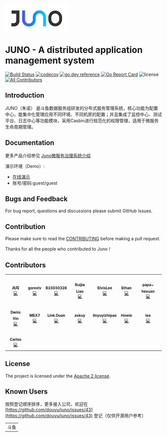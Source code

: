 ![logo](docs/logo.png)

# JUNO - A distributed application management system

[![Build Status](https://travis-ci.org/douyu/juno.svg?branch=master)](https://travis-ci.org/douyu/juno)
[![codecov](https://codecov.io/gh/douyu/juno/branch/master/graph/badge.svg)](https://codecov.io/gh/douyu/juno)
[![go.dev reference](https://img.shields.io/badge/go.dev-reference-007d9c?logo=go&logoColor=white&style=flat-square)](https://pkg.go.dev/github.com/douyu/juno?tab=doc)
[![Go Report Card](https://goreportcard.com/badge/github.com/douyu/juno)](https://goreportcard.com/report/github.com/douyu/juno)
![license](https://img.shields.io/badge/license-Apache--2.0-green.svg)<!-- ALL-CONTRIBUTORS-BADGE:START - Do not remove or modify this section -->
[![All Contributors](https://img.shields.io/badge/all_contributors-15-orange.svg?style=flat-square)](#contributors-)
<!-- ALL-CONTRIBUTORS-BADGE:END -->


## Introduction

JUNO（朱诺） 是斗鱼数据服务组研发的分布式服务管理系统，核心功能为配置中心，能集中化管理应用不同环境、不同机房的配置；并且集成了监控中心、测试平台、日志中心等功能模块，采用Casbin进行规范化的权限管理，适用于微服务生命周期管理。

## Documentation

更多产品介绍参见 [Juno微服务治理系统介绍](http://jupiter.douyu.com/juno)

演示环境（Demo）:

- [在线演示](http://jupiterconsole.douyu.com/user/login?return_url=/)
- 账号/密码:guest/guest

## Bugs and Feedback

For bug report, questions and discussions please submit GitHub Issues.

## Contribution

Please make sure to read the [CONTRIBUTING](CONTRIBUTING.md) before making a pull request.

Thanks for all the people who contributed to Juno！

## Contributors

<!-- ALL-CONTRIBUTORS-BADGE:START - Do not remove or modify this section -->
<!-- ALL-CONTRIBUTORS-LIST:START - Do not remove or modify this section -->
<!-- prettier-ignore-start -->
<!-- markdownlint-disable -->
<table>
  <tr>
    <td align="center"><a href="https://github.com/hnlq715"><img src="https://avatars.githubusercontent.com/u/1734615?v=4?s=100" width="100px;" alt=""/><br /><sub><b>大可</b></sub></a><br /><a href="https://github.com/douyu/juno/commits?author=hnlq715" title="Code">💻</a></td>
    <td align="center"><a href="https://github.com/gorexlv"><img src="https://avatars.githubusercontent.com/u/331414?v=4?s=100" width="100px;" alt=""/><br /><sub><b>gorexlv</b></sub></a><br /><a href="https://github.com/douyu/juno/commits?author=gorexlv" title="Code">💻</a></td>
    <td align="center"><a href="https://github.com/B15030328"><img src="https://avatars.githubusercontent.com/u/19522534?v=4?s=100" width="100px;" alt=""/><br /><sub><b>B15030328</b></sub></a><br /><a href="https://github.com/douyu/juno/commits?author=B15030328" title="Code">💻</a></td>
    <td align="center"><a href="https://github.com/Jarily"><img src="https://avatars.githubusercontent.com/u/17959582?v=4?s=100" width="100px;" alt=""/><br /><sub><b>Ruijie Liao</b></sub></a><br /><a href="https://github.com/douyu/juno/commits?author=Jarily" title="Code">💻</a></td>
    <td align="center"><a href="https://elvisnam.me"><img src="https://avatars.githubusercontent.com/u/12369819?v=4?s=100" width="100px;" alt=""/><br /><sub><b>ElvisLee</b></sub></a><br /><a href="https://github.com/douyu/juno/commits?author=ElvisNam" title="Code">💻</a></td>
    <td align="center"><a href="https://github.com/linthan"><img src="https://avatars.githubusercontent.com/u/13914829?v=4?s=100" width="100px;" alt=""/><br /><sub><b>Ethan</b></sub></a><br /><a href="https://github.com/douyu/juno/commits?author=linthan" title="Code">💻</a></td>
    <td align="center"><a href="https://github.com/papa-hexuan"><img src="https://avatars.githubusercontent.com/u/60082213?v=4?s=100" width="100px;" alt=""/><br /><sub><b>papa-hexuan</b></sub></a><br /><a href="https://github.com/douyu/juno/commits?author=papa-hexuan" title="Code">💻</a></td>
  </tr>
  <tr>
    <td align="center"><a href="https://github.com/yinzhicheng66"><img src="https://avatars.githubusercontent.com/u/37320260?v=4?s=100" width="100px;" alt=""/><br /><sub><b>Denis Yin</b></sub></a><br /><a href="https://github.com/douyu/juno/commits?author=yinzhicheng66" title="Code">💻</a></td>
    <td align="center"><a href="https://kl7sn.github.io"><img src="https://avatars.githubusercontent.com/u/2037801?v=4?s=100" width="100px;" alt=""/><br /><sub><b>MEX7</b></sub></a><br /><a href="https://github.com/douyu/juno/commits?author=kl7sn" title="Code">💻</a></td>
    <td align="center"><a href="https://www.duanlv.ltd"><img src="https://avatars.githubusercontent.com/u/20787331?v=4?s=100" width="100px;" alt=""/><br /><sub><b>Link Duan</b></sub></a><br /><a href="https://github.com/douyu/juno/commits?author=link-duan" title="Code">💻</a></td>
    <td align="center"><a href="https://github.com/askuy"><img src="https://avatars.githubusercontent.com/u/14119383?v=4?s=100" width="100px;" alt=""/><br /><sub><b>askuy</b></sub></a><br /><a href="https://github.com/douyu/juno/commits?author=askuy" title="Code">💻</a></td>
    <td align="center"><a href="https://github.com/linyuyizhipao"><img src="https://avatars.githubusercontent.com/u/35806624?v=4?s=100" width="100px;" alt=""/><br /><sub><b>linyuyizhipao</b></sub></a><br /><a href="https://github.com/douyu/juno/commits?author=linyuyizhipao" title="Code">💻</a></td>
    <td align="center"><a href="https://github.com/Howie59"><img src="https://avatars.githubusercontent.com/u/35659315?v=4?s=100" width="100px;" alt=""/><br /><sub><b>Howie</b></sub></a><br /><a href="https://github.com/douyu/juno/commits?author=Howie59" title="Code">💻</a></td>
    <td align="center"><a href="https://github.com/loyalpartner"><img src="https://avatars.githubusercontent.com/u/1442249?v=4?s=100" width="100px;" alt=""/><br /><sub><b>lee</b></sub></a><br /><a href="https://github.com/douyu/juno/commits?author=loyalpartner" title="Code">💻</a></td>
  </tr>
  <tr>
    <td align="center"><a href="https://github.com/UnparalleledBeauty"><img src="https://avatars.githubusercontent.com/u/37238372?v=4?s=100" width="100px;" alt=""/><br /><sub><b>Carlos</b></sub></a><br /><a href="https://github.com/douyu/juno/commits?author=UnparalleledBeauty" title="Code">💻</a></td>
  </tr>
</table>

<!-- markdownlint-restore -->
<!-- prettier-ignore-end -->

<!-- ALL-CONTRIBUTORS-LIST:END -->
<!-- ALL-CONTRIBUTORS-LIST:START - Do not remove or modify this section -->
<!-- prettier-ignore-start -->
<!-- markdownlint-disable -->
<!-- markdownlint-restore -->
<!-- prettier-ignore-end -->

<!-- ALL-CONTRIBUTORS-LIST:END -->
<!-- ALL-CONTRIBUTORS-BADGE:END -->

## License

The project is licensed under the [Apache 2 license](https://github.com/ctripcorp/apollo/blob/master/LICENSE).

## Known Users

按照登记顺序排序，更多接入公司，欢迎在[https://github.com/douyu/juno/issues/43](https://github.com/douyu/juno/issues/43) 登记（仅供开源用户参考）

<table>
<tr>
<td>斗鱼</td>
</tr>
</table>